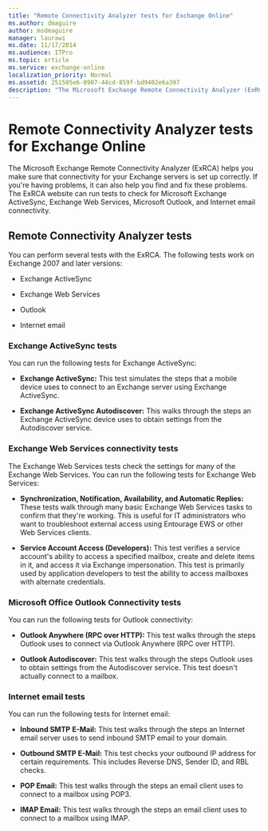 ```yaml
---
title: "Remote Connectivity Analyzer tests for Exchange Online"
ms.author: dmaguire
author: msdmaguire
manager: laurawi
ms.date: 11/17/2014
ms.audience: ITPro
ms.topic: article
ms.service: exchange-online
localization_priority: Normal
ms.assetid: 251505e6-0907-44cd-859f-bd9402e6a397
description: "The Microsoft Exchange Remote Connectivity Analyzer (ExRCA) helps you make sure that connectivity for your Exchange servers is set up correctly. If you're having problems, it can also help you find and fix these problems. The ExRCA website can run tests to check for Microsoft Exchange ActiveSync, Exchange Web Services, Microsoft Outlook, and Internet email connectivity."
---
```


# Remote Connectivity Analyzer tests for Exchange Online

The Microsoft Exchange Remote Connectivity Analyzer (ExRCA) helps you make sure that connectivity for your Exchange servers is set up correctly. If you're having problems, it can also help you find and fix these problems. The ExRCA website can run tests to check for Microsoft Exchange ActiveSync, Exchange Web Services, Microsoft Outlook, and Internet email connectivity.
  
## Remote Connectivity Analyzer tests

You can perform several tests with the ExRCA. The following tests work on Exchange 2007 and later versions: 
  
- Exchange ActiveSync
    
- Exchange Web Services
    
- Outlook
    
- Internet email
    
### Exchange ActiveSync tests

You can run the following tests for Exchange ActiveSync: 
  
- **Exchange ActiveSync:** This test simulates the steps that a mobile device uses to connect to an Exchange server using Exchange ActiveSync. 
    
- **Exchange ActiveSync Autodiscover:** This walks through the steps an Exchange ActiveSync device uses to obtain settings from the Autodiscover service. 
    
### Exchange Web Services connectivity tests

The Exchange Web Services tests check the settings for many of the Exchange Web Services. You can run the following tests for Exchange Web Services: 
  
- **Synchronization, Notification, Availability, and Automatic Replies:** These tests walk through many basic Exchange Web Services tasks to confirm that they're working. This is useful for IT administrators who want to troubleshoot external access using Entourage EWS or other Web Services clients. 
    
- **Service Account Access (Developers):** This test verifies a service account's ability to access a specified mailbox, create and delete items in it, and access it via Exchange impersonation. This test is primarily used by application developers to test the ability to access mailboxes with alternate credentials. 
    
### Microsoft Office Outlook Connectivity tests

You can run the following tests for Outlook connectivity: 
  
- **Outlook Anywhere (RPC over HTTP):** This test walks through the steps Outlook uses to connect via Outlook Anywhere (RPC over HTTP). 
    
- **Outlook Autodiscover:** This test walks through the steps Outlook uses to obtain settings from the Autodiscover service. This test doesn't actually connect to a mailbox. 
    
### Internet email tests

You can run the following tests for Internet email: 
  
- **Inbound SMTP** **E-Mail:** This test walks through the steps an Internet email server uses to send inbound SMTP email to your domain. 
    
- **Outbound SMTP E-Mail:** This test checks your outbound IP address for certain requirements. This includes Reverse DNS, Sender ID, and RBL checks. 
    
- **POP Email:** This test walks through the steps an email client uses to connect to a mailbox using POP3. 
    
- **IMAP Email:** This test walks through the steps an email client uses to connect to a mailbox using IMAP. 
    

